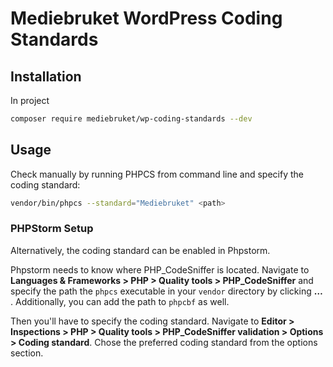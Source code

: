 # Mediebruket WordPress Coding Standards

## Installation

In project
```bash
composer require mediebruket/wp-coding-standards --dev
```

## Usage

Check manually by running PHPCS from command line and specify the coding standard:

```bash
vendor/bin/phpcs --standard="Mediebruket" <path>
```

### PHPStorm Setup

Alternatively, the coding standard can be enabled in Phpstorm.

Phpstorm needs to know where PHP_CodeSniffer is located. Navigate to **Languages & Frameworks > PHP > Quality tools > PHP_CodeSniffer** and
specify the path the `phpcs` executable in your `vendor` directory by clicking **…** . Additionally, you can add the
path to `phpcbf` as well.

Then you'll have to specify the coding standard. Navigate to **Editor > Inspections > PHP > Quality tools > PHP_CodeSniffer validation > Options > Coding standard**.
Chose the preferred coding standard from the options section.

